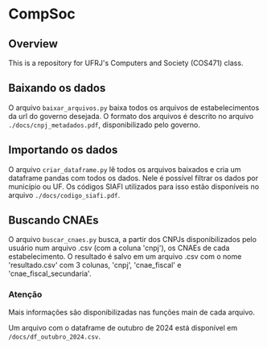 # CompSoc

## Overview

This is a repository for UFRJ's Computers and Society (COS471) class.

## Baixando os dados

O arquivo `baixar_arquivos.py` baixa todos os arquivos de estabelecimentos da url do governo desejada. O formato dos arquivos é descrito no arquivo `./docs/cnpj_metadados.pdf`, disponibilizado pelo governo.

## Importando os dados

O arquivo `criar_dataframe.py` lê todos os arquivos baixados e cria um dataframe pandas com todos os dados.
Nele é possível filtrar os dados por município ou UF. Os códigos SIAFI utilizados para isso estão disponíveis no arquivo `./docs/codigo_siafi.pdf`.

## Buscando CNAEs

O arquivo `buscar_cnaes.py` busca, a partir dos CNPJs disponibilizados pelo usuário num arquivo .csv (com a coluna 'cnpj'), os CNAEs de cada estabelecimento. O resultado é salvo em um arquivo .csv com o nome 'resultado.csv' com 3 colunas, 'cnpj', 'cnae_fiscal' e 'cnae_fiscal_secundaria'.

### Atenção
Mais informações são disponibilizadas nas funções main de cada arquivo.

Um arquivo com o dataframe de outubro de 2024 está disponível em `/docs/df_outubro_2024.csv`.

